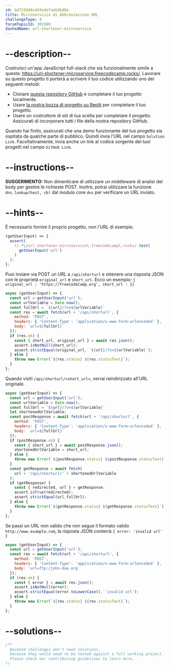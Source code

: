 ```yaml
---
id: bd7158d8c443edefaeb5bd0e
title: Microservizio di Abbreviazione URL
challengeType: 4
forumTopicId: 301509
dashedName: url-shortener-microservice
---
```


# --description--

Costruisci un'app JavaScript full-stack che sia funzionalmente simile a questa: <https://url-shortener-microservice.freecodecamp.rocks/>. Lavorare su questo progetto ti porterà a scrivere il tuo codice utilizzando uno dei seguenti metodi:

-   Clonare [questa repository GitHub](https://github.com/freeCodeCamp/boilerplate-project-urlshortener/) e completare il tuo progetto localmente.
-   Usare [la nostra bozza di progetto su Replit](https://replit.com/github/freeCodeCamp/boilerplate-project-urlshortener) per completare il tuo progetto.
-   Usare un costruttore di siti di tua scelta per completare il progetto. Assicurati di incorporare tutti i file della nostra repository GitHub.

Quando hai finito, assicurati che una demo funzionante del tuo progetto sia ospitata da qualche parte di pubblico. Quindi invia l'URL nel campo `Solution Link`. Facoltativamente, invia anche un link al codice sorgente dei tuoi progetti nel campo `GitHub Link`.

# --instructions--

**SUGGERIMENTO:** Non dimenticare di utilizzare un middleware di analisi del body per gestire le richieste POST. Inoltre, potrai utilizzare la funzione `dns.lookup(host, cb)` dal modulo core `dns` per verificare un URL inviato.

# --hints--

È necessario fornire il proprio progetto, non l'URL di esempio.

```js
(getUserInput) => {
  assert(
    !/.*\/url-shortener-microservice\.freecodecamp\.rocks/.test(
      getUserInput('url')
    )
  );
};
```

Puoi inviare via POST un URL a `/api/shorturl` e ottenere una risposta JSON con le proprietà `original_url` e `short_url`. Ecco un esempio: `{ original_url : 'https://freeCodeCamp.org', short_url : 1}`

```js
async (getUserInput) => {
  const url = getUserInput('url');
  const urlVariable = Date.now();
  const fullUrl = `${url}/?v=${urlVariable}`
  const res = await fetch(url + '/api/shorturl', {
    method: 'POST',
    headers: { 'Content-Type': 'application/x-www-form-urlencoded' },
    body: `url=${fullUrl}`
  });
  if (res.ok) {
    const { short_url, original_url } = await res.json();
    assert.isNotNull(short_url);
    assert.strictEqual(original_url, `${url}/?v=${urlVariable}`);
  } else {
    throw new Error(`${res.status} ${res.statusText}`);
  }
};
```

Quando visiti `/api/shorturl/<short_url>`, verrai reindirizzato all'URL originale.

```js
async (getUserInput) => {
  const url = getUserInput('url');
  const urlVariable = Date.now();
  const fullUrl = `${url}/?v=${urlVariable}`
  let shortenedUrlVariable;
  const postResponse = await fetch(url + '/api/shorturl', {
    method: 'POST',
    headers: { 'Content-Type': 'application/x-www-form-urlencoded' },
    body: `url=${fullUrl}`
  });
  if (postResponse.ok) {
    const { short_url } = await postResponse.json();
    shortenedUrlVariable = short_url;
  } else {
    throw new Error(`${postResponse.status} ${postResponse.statusText}`);
  }
  const getResponse = await fetch(
    url + '/api/shorturl/' + shortenedUrlVariable
  );
  if (getResponse) {
    const { redirected, url } = getResponse;
    assert.isTrue(redirected);
    assert.strictEqual(url,fullUrl);
  } else {
    throw new Error(`${getResponse.status} ${getResponse.statusText}`);
  }
};
```

Se passi un URL non valido che non segue il formato valido `http://www.example.com`, la risposta JSON conterrà `{ error: 'invalid url' }`

```js
async (getUserInput) => {
  const url = getUserInput('url');
  const res = await fetch(url + '/api/shorturl', {
    method: 'POST',
    headers: { 'Content-Type': 'application/x-www-form-urlencoded' },
    body: `url=ftp:/john-doe.org`
  });
  if (res.ok) {
    const { error } = await res.json();
    assert.isNotNull(error);
    assert.strictEqual(error.toLowerCase(), 'invalid url');
  } else {
    throw new Error(`${res.status} ${res.statusText}`);
  }
};
```

# --solutions--

```js
/**
  Backend challenges don't need solutions, 
  because they would need to be tested against a full working project. 
  Please check our contributing guidelines to learn more.
*/
```

